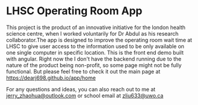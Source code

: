 # LHSC Operating Room App
This project is the product of an innovative initiative for the london health science centre, when I worked voluntarily for Dr Abdul as his research collaborator.The app is designed to improve the operating room wait time at LHSC to give user access to the information used to be only available on one single computer in specific location.
This is the front end demo built with angular. Right now the I don't have the backend running due to the nature of the product being non-profit, so some page might not be fully functional. But please feel free to check it out the main page at 
https://dearj698.github.io/app/home


For any questions and ideas, you can also reach out to me at jerry_zhaohua@outlook.com or school email at zliu633@uwo.ca
